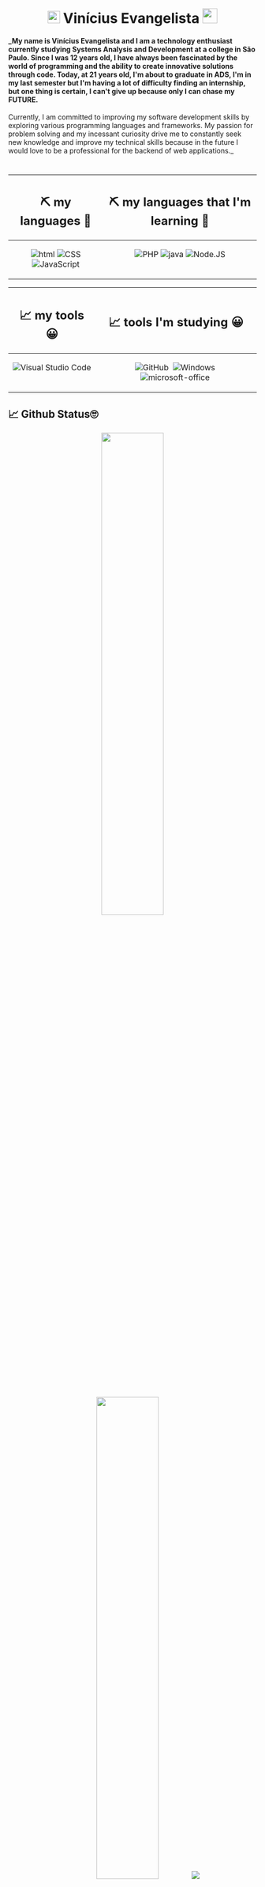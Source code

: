 <h1 align="center">
	<img src="https://i.giphy.com/CaiVJuZGvR8HK.webp" alt="Huhm face" width="25px" height="25px">
	Vinícius Evangelista
	<img src="https://media.tenor.com/SNL9_xhZl9oAAAAi/waving-hand-joypixels.gif" alt="waving hand" width="30px" height="30px">
</h1>


#### _My name is Vinícius Evangelista and I am a technology enthusiast currently studying Systems Analysis and Development at a college in São Paulo. Since I was 12 years old, I have always been fascinated by the world of programming and the ability to create innovative solutions through code. Today, at 21 years old, I'm about to graduate in ADS, I'm in my last semester but I'm having a lot of difficulty finding an internship, but one thing is certain, I can't give up because only I can chase my FUTURE.
Currently, I am committed to improving my software development skills by exploring various programming languages ​​and frameworks. My passion for problem solving and my incessant curiosity drive me to constantly seek new knowledge and improve my technical skills because in the future I would love to be a professional for the backend of web applications._

#








<center>
	<table align="center">
		<thead>
			<tr>
				<th align="center"><h2>⛏️ my languages 🔨</h2></th>
				<th align="center"><h2>⛏️ my languages that I'm learning 🔨</h2></th>
			</tr>
		</thead>
		<tbody>
			<tr>
				<td align="center" style="vertical-align: top;">
					
![ html](https://img.shields.io/badge/HTML-0D1117?style=for-the-badge&logo=html5&logoColor=#E44c25&textColor=0D1117)
![CSS](https://img.shields.io/badge/-CSS-0D1117?style=for-the-badge&logo=CSS3&logoColor=1572B6&labelColor=0D1117)
![JavaScript](https://img.shields.io/badge/-JavaScript-0D1117?style=for-the-badge&logo=javascript&labelColor=0D1117)

</td>
    
<td align="center" style="vertical-align: top;">
					
![PHP](https://img.shields.io/badge/php-0D1117.svg?style=for-the-badge&logo=php&logoColor=blue)
![java](https://img.shields.io/badge/Java-0D1117?style=for-the-badge&logo=kofi&logoColor=e20d05&textColor=0D1117)
![Node.JS](https://img.shields.io/badge/-Node.JS-0D1117?style=for-the-badge&logo=node.js&labelColor=0D1117&textColor=0D1117)


</td>
			</tr>
		</tbody>
	</table>
</center>






<center>
	<table align="center">
<thead>
		<tr>
			<th align="center"><h2>📈 my tools 😀</h2></th>
			<th align="center"><h2>📈 tools I'm studying 😀</h2></th>
		</tr>
</thead>
<tbody>
			<tr>
				<td align="center" style="vertical-align: top;">


![Visual Studio Code](https://img.shields.io/badge/-Visual%20Studio%20Code-0D1117?style=for-the-badge&logo=visual-studio-code&logoColor=007ACC&labelColor=0D1117)&nbsp;

</td>
<td align="center" style="vertical-align: top;">
	
![GitHub](https://img.shields.io/badge/-GitHub-0D1117?style=for-the-badge&logo=github&labelColor=0D1117)&nbsp;
![Windows](https://img.shields.io/badge/-Windows-0D1117?style=for-the-badge&logo=windows&labelColor=0D1117)&nbsp;
![microsoft-office](https://img.shields.io/badge/-microsoft_office-0D1117?style=for-the-badge&logo=microsoft-office&labelColor=0D1117)&nbsp;


</td>
			</tr>
		</tbody>
	</table>
</center>

<h2>📈 Github Status🙄</h2>


<p align="center">
  <img height="50%" width="auto" src ="https://github-readme-stats.vercel.app/api?username=Vinicius-Evangelista-de-Carvalho&show_icons=true&count_private=true&theme=darcula&hide_border=true&hide=issues,contribs&bg_color=00000000">
  <img height="50%" width="auto" src ="https://github-readme-stats.vercel.app/api/top-langs/?username=Vinicius-Evangelista-de-Carvalho&layout=compact&hide_border=true&theme=darcula&bg_color=00000000&langs_count=6&hide=jupyter%20notebook,tex,css,php">
  <img src ="https://github-readme-streak-stats.herokuapp.com?user=Vinicius-Evangelista-de-Carvalho&theme=darcula&hide_border=true&background=FFFFFF00">
	
  <br>
  <br>

</p>
<h2> 💬 Contact Forms😁</h2>

<div> 

<a href="https://instagram.com/bigode.ofc21"><img src="https://cdn.icon-icons.com/icons2/1211/PNG/512/1491580635-yumminkysocialmedia26_83102.png" width="50"></a>
<a href="https://api.whatsapp.com/send?phone=5511960817390&text=prazer%20meu%20nome%20é%20vinicius%20e%20e
stou%20cursando%20,Analise%20Desemvolvimento%20De%20Sistema%20e%20estou%20em%20busca%20de%20um%20Estágio%20na%20aréa%20">
<img src="https://cdn.icon-icons.com/icons2/2429/PNG/512/whatsapp_logo_icon_147205.png"
width="50px"></img></a>
<a href="https://facebook.com/61557591638581"><img src="https://cdn.icon-icons.com/icons2/3132/PNG/512/facebook_social_network_network_communication_internet_icon_192273.png" width="50"></a>
<a href="mailto:vinicius.sl56220@gmail.com.com"><img src="https://cdn.icon-icons.com/icons2/72/PNG/256/email_14410.png" width="50"></a>
![Telegram]<a href="https://t.me/+5511960817390"><img src="https://cdn.icon-icons.com/icons2/2699/PNG/512/telegram_logo_icon_168692.png" width="50"></a>

<a href="https://x.com/BigodeSilva22?t=Fi3xu2wvdTGcJN7feAK5Ew&s=09">
<img src="https://cdn.icon-icons.com/icons2/1211/PNG/512/1491579542-yumminkysocialmedia22_83078.png" 
width="50">
</a>
<a href="https://www.linkedin.com/in/vin%C3%ADcius-evangelista-9b6a312b8?utm_source=share&utm_campaign=share_via&utm_content=profile&utm_medium=android_app">
<img src="https://cdn.icon-icons.com/icons2/808/PNG/512/linkedin_icon-icons.com_66096.png" 
width="50">
</a>

<br>

<h2>Visitors Count</h2> 
  
<p ><img align="center" src="https://visit-counter.vercel.app/counter.png?page=https%3A%2F%2Fgithub.com%2FVinicius-Evangelista-de-Carvalho&s=50&c=ac00e6&bg=00000000&no=7&ff=digi&tb=Visits%3A++&ta=" /></p> 
<br>
</div>
 


<h3>Thank you for your attention, repositories below, come back often👋😀</h3> 

